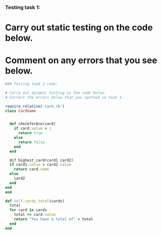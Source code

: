 ### Testing task 1:

# Carry out static testing on the code below.
# Comment on any errors that you see below.
```ruby
### Testing task 2 code:

# Carry out dynamic testing on the code below.
# Correct the errors below that you spotted in task 1.

require_relative('card.rb')
class CardGame


  def checkforAce(card)
    if card.value = 1
      return true
    else
      return false
    end
  end

  dif highest_card(card1 card2)
  if card1.value > card2.value
    return card.name
  else
    card2
  end
end
end

def self.cards_total(cards)
  total
  for card in cards
    total += card.value
    return "You have a total of" + total
  end
end


```
